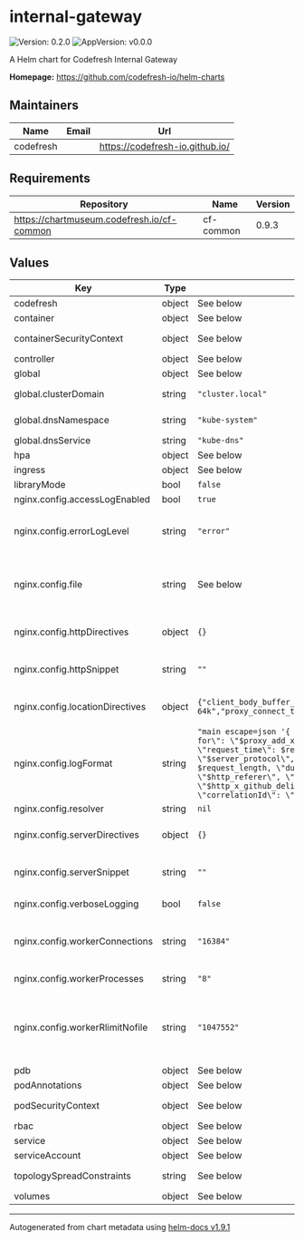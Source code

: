 # internal-gateway

![Version: 0.2.0](https://img.shields.io/badge/Version-0.2.0-informational?style=flat-square) ![AppVersion: v0.0.0](https://img.shields.io/badge/AppVersion-v0.0.0-informational?style=flat-square)

A Helm chart for Codefresh Internal Gateway

**Homepage:** <https://github.com/codefresh-io/helm-charts>

## Maintainers

| Name | Email | Url |
| ---- | ------ | --- |
| codefresh |  | <https://codefresh-io.github.io/> |

## Requirements

| Repository | Name | Version |
|------------|------|---------|
| https://chartmuseum.codefresh.io/cf-common | cf-common | 0.9.3 |

## Values

| Key | Type | Default | Description |
|-----|------|---------|-------------|
| codefresh | object | See below | Codefresh platform settings |
| container | object | See below | Main container parameters |
| containerSecurityContext | object | See below | Container security context parameters |
| controller | object | See below | Controller parameters |
| global | object | See below | Global parameters |
| global.clusterDomain | string | `"cluster.local"` | configures cluster domain ("cluster.local" by default) |
| global.dnsNamespace | string | `"kube-system"` | configures DNS service namespace |
| global.dnsService | string | `"kube-dns"` | configures DNS service name |
| hpa | object | See below | HPA parameters |
| ingress | object | See below | Ingress parameters |
| libraryMode | bool | `false` |  |
| nginx.config.accessLogEnabled | bool | `true` | Enables NGINX access logs |
| nginx.config.errorLogLevel | string | `"error"` | Sets the log level of the NGINX error log. One of `debug`, `info`, `notice`, `warn`, `error`, `crit`, `alert`, or `emerg` |
| nginx.config.file | string | See below | Config file contents for Nginx. Passed through the `tpl` function to allow templating. !! Moved into separate template at `templates/nginx/configmap.yaml` |
| nginx.config.httpDirectives | object | `{}` | Allows appending custom directives to the http block (map) |
| nginx.config.httpSnippet | string | `""` | Allows appending custom configuration to the http block (string) |
| nginx.config.locationDirectives | object | `{"client_body_buffer_size":"16k","client_max_body_size":"5M","proxy_buffer_size":"64k","proxy_buffers":"4 64k","proxy_connect_timeout":"5s","proxy_read_timeout":"60s","proxy_send_timeout":"60s"}` | Allows appending custom directives to the location blocks (map) |
| nginx.config.logFormat | string | `"main escape=json '{ \"time\": \"$time_iso8601\", \"remote_addr\": \"$proxy_protocol_addr\", \"x-forward-for\": \"$proxy_add_x_forwarded_for\", \"remote_user\": \"$remote_user\", \"bytes_sent\": $bytes_sent, \"request_time\": $request_time, \"status\": $status, \"vhost\": \"$host\", \"request_proto\": \"$server_protocol\", \"path\": \"$uri\", \"request_query\": \"$args\", \"request_length\": $request_length, \"duration\": $request_time, \"method\": \"$request_method\", \"http_referrer\": \"$http_referer\", \"http_user_agent\": \"$http_user_agent\", \"http_x_github_delivery\": \"$http_x_github_delivery\", \"http_x_hook_uuid\": \"$http_x_hook_uuid\", \"metadata\": { \"correlationId\": \"$request_id\", \"service\": \"ingress\", \"time\": \"$time_iso8601\" } }';"` | NGINX log format |
| nginx.config.resolver | string | `nil` | Allows to set a custom resolver |
| nginx.config.serverDirectives | object | `{}` | Allows appending custom directives to the server block (map) |
| nginx.config.serverSnippet | string | `""` | Allows appending custom configuration to the server block (string) |
| nginx.config.verboseLogging | bool | `false` | Enable logging of 2xx and 3xx HTTP requests |
| nginx.config.workerConnections | string | `"16384"` | Sets the maximum number of simultaneous connections that can be opened by a worker process. |
| nginx.config.workerProcesses | string | `"8"` | Defines the number of worker processes. |
| nginx.config.workerRlimitNofile | string | `"1047552"` | Changes the limit on the largest size of a core file (RLIMIT_CORE) for worker processes. Used to increase the limit without restarting the main process. |
| pdb | object | See below | PDB parameters |
| podAnnotations | object | See below | Pod annotations |
| podSecurityContext | object | See below | Pod Security Context parameters |
| rbac | object | See below | RBAC parameters |
| service | object | See below | Service parameters |
| serviceAccount | object | See below | Service Account parameters |
| topologySpreadConstraints | string | See below | Topologe Spread Constraints parameters |
| volumes | object | See below | Volumes parameters |

----------------------------------------------
Autogenerated from chart metadata using [helm-docs v1.9.1](https://github.com/norwoodj/helm-docs/releases/v1.9.1)
